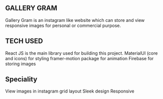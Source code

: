 ## GALLERY GRAM

Gallery Gram is an instagram like website which can store and view responsive images for personal or commercial purpose. 

## TECH USED

React JS is the main library used for building this project. 
MaterialUI (core and icons) for styling
framer-motion package for animation
Firebase for storing images

## Speciality

View images in instagram grid layout
Sleek design
Responsive



